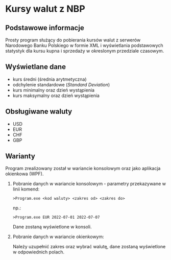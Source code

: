 # Kursy walut z NBP

## Podstawowe informacje

Prosty program służący do pobierania kursów walut z serwerów Narodowego Banku Polskiego w formie XML i wyświetlania podstawowych statystyk dla kursu kupna i sprzedaży w okreslonym przedziale czasowym.


## Wyświetlane dane

* kurs średni (średnia arytmetyczna)
* odchylenie standardowe (_Standard Deviation_)
* kurs minimalny oraz dzień wystąpienia
* kurs maksymalny oraz dzień wystąpienia

## Obsługiwane waluty

* USD
* EUR
* CHF
* GBP

## Warianty

Program zrealizowany został w wariancie konsolowym oraz jako aplikacja okienkowa (WPF).

1. Pobranie danych w wariancie konsolowym - parametry przekazywane w linii komend:

    ```>Program.exe <kod waluty> <zakres od> <zakres do>```
  
    np.:
  
    ```>Program.exe EUR 2022-07-01 2022-07-07```
  
    Dane zostaną wyświetlone w konsoli.
  
2. Pobranie danych w wariancie okienkowym:

    Należy uzupełnić zakres oraz wybrać walutę, dane zostaną wyświetlone w odpowiednich polach.
